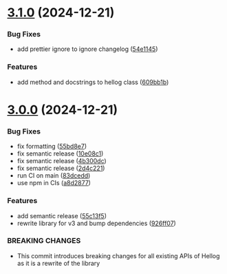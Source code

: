 # [3.1.0](https://github.com/LMaxence/hellog/compare/v3.0.0...v3.1.0) (2024-12-21)


### Bug Fixes

* add prettier ignore to ignore changelog ([54e1145](https://github.com/LMaxence/hellog/commit/54e1145dddb59fc43807b537e176d5f5db59b705))


### Features

* add  method and docstrings to hellog class ([609bb1b](https://github.com/LMaxence/hellog/commit/609bb1bb5ebdea26237b647687be12868f1cdfd7))

# [3.0.0](https://github.com/LMaxence/hellog/compare/v2.3.1...v3.0.0) (2024-12-21)


### Bug Fixes

* fix formatting ([55bd8e7](https://github.com/LMaxence/hellog/commit/55bd8e77e7f1feeffa37f9bc60f31efcbe4cd483))
* fix semantic release ([10e08c1](https://github.com/LMaxence/hellog/commit/10e08c19f8cd91a7568cca2672b827de2f7b6183))
* fix semantic release ([4b300dc](https://github.com/LMaxence/hellog/commit/4b300dcb2536e905058fbe9ed7c42328a02b3b7c))
* fix semantic release ([2d4c221](https://github.com/LMaxence/hellog/commit/2d4c221b4e2b85727b9ad1a705628c18cdfab931))
* run CI on main ([83dcedd](https://github.com/LMaxence/hellog/commit/83dcedd7f48b2daebed394f7e31cb14ae68437b9))
* use npm in CIs ([a8d2877](https://github.com/LMaxence/hellog/commit/a8d287734db0a5eb708ea726973943b74877a0ab))


### Features

* add semantic release ([55c13f5](https://github.com/LMaxence/hellog/commit/55c13f576e61de5f0d1aea2f0ef343c94bcbff98))
* rewrite library for v3 and bump dependencies ([926ff07](https://github.com/LMaxence/hellog/commit/926ff07d5b3204efcc155db3057ccbb5739154a8))


### BREAKING CHANGES

* This commit introduces breaking changes for all existing APIs of Hellog as it is a rewrite of the library
